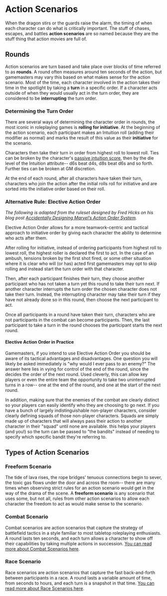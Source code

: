 # Action Scenarios
When the dragon stirs or the guards raise the alarm, the timing of when each character can do what is critically important. The stuff of chases, escapes, and battles **action scenarios** are so named because they are the stuff thing that action movies are full of.

## Rounds

Action scenarios are turn based and take place over blocks of time referred to as **rounds**. A round often measures around ten seconds of the action, but gamemasters may vary this based on what makes sense for the action scenario. Most of the time, each character involved in the action takes their time in the spotlight by taking a **turn** in a specific order. If a character acts outside of when they would usually act in the turn order, they are considered to be **interrupting** the turn order.



### Determining the Turn Order

There are several ways of determining the character order in rounds, the most iconic in roleplaying games is **rolling for initiative**. At the beginning of the action scenario, each participant makes an Intuition roll (adding their modifier as normal) and marks the result of this value as their **initiative** for the scenario.

Characters then take their turn in order from highest roll to lowest roll. Ties can be broken by the character's [passive intuition score](../character/attributes.md), then by the die level of the Intuition attribute-- d6s beat d4s, d8s beat d6s and so forth. Further ties can be broken at GM discretion.

At the end of each round, after all characters have taken their turn, characters who join the action after the initial rolls roll for initiative and are sorted into the initiative order based on their roll.



### Alternative Rule: Elective Action Order

_The following is adapted from the ruleset designed by Fred Hicks on his blog post [Accidentally Designing Marvel’s Action Order System](http://www.deadlyfredly.com/2012/02/marvel/)._

Elective Action Order allows for a more teamwork-centric and tactical approach to initiative order by giving each character the ability to determine who acts after them.

After rolling for initiative, instead of ordering participants from highest roll to lowest roll, the highest roller is declared the first to act. In the case of an ambush, tensions broken by the first shot fired, or some other situation where it is clear who will (or has) acted first gamemasters may opt to skip rolling and instead start the turn order with that character.

Then, after each participant finishes their turn, they choose another participant who has not taken a turn yet this round to take their turn next. If another character interrupts the turn order the chosen character does not take their turn. Instead, the interrupting character may take their turn if they have not already done so in this round, then choose the next participant to act.

Once all participants in a round have taken their turn, characters who are not participants in the combat can become participants. Then, the last participant to take a turn in the round chooses the participant starts the next round.



#### Elective Action Order in Practice

Gamemasters, if you intend to use Elective Action Order you should be aware of its tactical advantages and disadvantages. One question you will likely be asked immediately is "why would I ever pass to an enemy?" The answer here lies in vying for control of the end of the round, since the decides the order of the next round. Used cleverly, this can allow key players or even the entire team the opportunity to take two uninterrupted turns in a row-- one at the end of the round, and one at the start of the next round.

In addition, making sure that the enemies of the combat are clearly distinct so your players can easily identify who they are choosing to go next. If you have a bunch of largely indistinguishable non-player characters, consider clearly defining squads of those non-player characters. Squads are simply made up of characters that will always pass their action to another character in their "squad" until none are available. this helps your players (and you!) so the turn can be passed to "the bandits" instead of needing to specify which specific bandit they're referring to.



## Types of Action Scenarios

### Freeform Scenario

The tide of lava rises, the rope bridges' tenuous connections begin to sever, the toxic gas flows under the door and across the room-- there are many times when observing strict rules for an action scenario would get in the way of the drama of the scene. A **freeform scenario** is any scenario that uses some, but not all, rules from other action scenarios to allow each character the freedom to act as would make sense to the scenario.




### Combat Scenario

Combat scenarios are action scenarios that capture the strategy of battlefield tactics in a style familiar to most tabletop roleplaying enthusiasts. A round lasts ten seconds, and each turn allows a character to show off their capabilities by taking multiple actions in succession. [You can read more about Combat Scenarios here](combat.md).



### Race Scenario

Race scenarios are action scenarios that capture the fast back-and-forth between participants in a race. A round lasts a variable amount of time, from seconds to hours, and each turn is a snapshot in that time. [You can read more about Race Scenarios here](racing.md).
